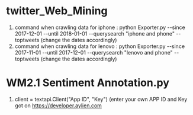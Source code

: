# twitter_Web_Mining

1) command when crawling data for iphone : python Exporter.py --since 2017-12-01 --until 2018-01-01 --querysearch "iphone and phone" --toptweets (change the dates accordingly)
2) command when crawling data for lenovo : python Exporter.py --since 2017-11-01 --until 2017-12-01 --querysearch "lenovo and phone" --toptweets (change the dates accordingly)

# WM2.1 Sentiment Annotation.py

1) client = textapi.Client("App ID", "Key") (enter your own APP ID and Key got on https://developer.aylien.com
